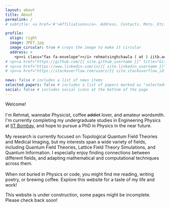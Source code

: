 ```yaml
---
layout: about
title: About
permalink: /
# subtitle: <a href='#'>Affiliations</a>. Address. Contacts. Moto. Etc.

profile:
  align: right
  image: JPET.jpg
  image_circular: true # crops the image to make it circular
  address: >
    <p><i class="fas fa-envelope"></i> rehmatsinghchawla ( at ) iitb.ac.in</p>
# <p><a href="https://github.com/{{ site.github_username }}" title="GitHub"><i class="fab fa-github"></i> RehmatSChawla</a></p>
# <p><a href="https://www.linkedin.com/in/{{ site.linkedin_username }}" title="LinkedIn"><i class="fab fa-linkedin"></i> LinkedIn</a></p>
# <p><a href="https://stackoverflow.com/users/{{ site.stackoverflow_id }}" title="Stackoverflow"><i class="fab fa-stack-overflow"></i> StackOverflow </a></p>

news: false # includes a list of news items
selected_papers: false # includes a list of papers marked as "selected={true}"
social: false # includes social icons at the bottom of the page
---
```


Welcome!<br><br>
I'm Rehmat, wannabe Physicist, coffee <s>addict</s> lover, and amateur wordsmith.<br>
I'm currently completing my undergraduate studies in Engineering Physics at <a href="https://www.iitb.ac.in/">IIT Bombay</a>, and hope to pursue a PhD in Physics in the near future.<br><br>
My research is currently focused on Topological Quantum Field Theories and Medical Imaging, but my interests span a wide variety of fields, including Quantum Field Theories, Lattice Field Theory Simulations, and Quantum Information. I especially enjoy finding connections between different fields, and adapting mathematical and computational techniques across them.<br><br>
When not buried in Physics or code, you might find me reading, writing poetry, or brewing coffee. Explore this website for a taste of my life and work!

<div class="tba">This website is under construction, some pages might be incomplete. Please check back soon! </div>

<div class="long-5">
</div>
